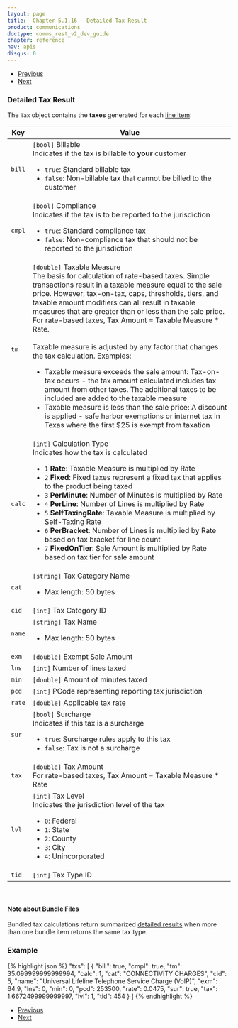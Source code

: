 ```yaml
---
layout: page
title:  Chapter 5.1.16 - Detailed Tax Result
product: communications
doctype: comms_rest_v2_dev_guide
chapter: reference
nav: apis
disqus: 0
---
```


<ul class="pager">
  <li class="previous"><a href="/communications/dev-guide_rest_v2/reference/line-item-result/"><i class="glyphicon glyphicon-chevron-left"></i>Previous</a></li>
  <li class="next"><a href="/communications/dev-guide_rest_v2/reference/summarized-tax-result/">Next<i class="glyphicon glyphicon-chevron-right"></i></a></li>
</ul>

<h3>Detailed Tax Result</h3>

The <code>Tax</code> object contains the <b>taxes</b> generated for each <a class="dev-guide-link" href="/communications/dev-guide_rest_v2/reference/line-item/">line item</a>:

<div class="mobile-table">
  <table class="styled-table">
    <thead>
      <tr>
        <th>Key</th>
        <th>Value</th>
      </tr>
    </thead>
    <tbody>
      <tr>
            <td><code>bill</code></td>
            <td><code>[bool]</code> Billable
            <br/>
            Indicates if the tax is billable to <b>your</b> customer
            <ul class="dev-guide-list">
                <li><code>true</code>: Standard billable tax</li>
                <li><code>false</code>: Non-billable tax that cannot be billed to the customer</li>
            </ul>
            </td>
        </tr>
        <tr>
            <td><code>cmpl</code></td>
            <td><code>[bool]</code> Compliance
            <br/>
            Indicates if the tax is to be reported to the jurisdiction
            <ul class="dev-guide-list">
                <li><code>true</code>: Standard compliance tax</li>
                <li><code>false</code>: Non-compliance tax that should not be reported to the jurisdiction</li>
            </ul>
            </td>
        </tr>
        <tr>
            <td><code>tm</code></td>
            <td><code>[double]</code> Taxable Measure
            <br/>
            The basis for calculation of rate-based taxes.  Simple transactions result in a taxable measure equal to the sale price.  However, tax-on-tax, caps, thresholds, tiers, and taxable amount modifiers can all result in taxable measures that are greater than or less than the sale price.  For rate-based taxes, Tax Amount = Taxable Measure * Rate.
            <br/><br/>
            Taxable measure is adjusted by any factor that changes the tax calculation.  Examples:
            <ul class="dev-guide-list">
                <li>Taxable measure exceeds the sale amount: Tax-on-tax occurs - the tax amount calculated includes tax amount from other taxes.  The additional taxes to be included are added to the taxable measure</li>
                <li>Taxable measure is less than the sale price: A discount is applied - safe harbor exemptions or internet tax in Texas where the first $25 is exempt from taxation</li>
            </ul>
            </td>
        </tr>
        <tr>
            <td><code>calc</code></td>
            <td><code>[int]</code> Calculation Type
            <br/>
            Indicates how the tax is calculated
            <ul class="dev-guide-list">
                <li><code>1</code> <b>Rate</b>: Taxable Measure is multiplied by Rate</li>
                <li><code>2</code> <b>Fixed</b>: Fixed taxes represent a fixed tax that applies to the product being taxed</li>
                <li><code>3</code> <b>PerMinute</b>: Number of Minutes is multiplied by Rate</li>
                <li><code>4</code> <b>PerLine</b>: Number of Lines is multiplied by Rate</li>
                <li><code>5</code> <b>SelfTaxingRate</b>: Taxable Measure is multiplied by Self-Taxing Rate</li>
                <li><code>6</code> <b>PerBracket</b>: Number of Lines is multiplied by Rate based on tax bracket for line count</li>
                <li><code>7</code> <b>FixedOnTier</b>: Sale Amount is multiplied by Rate based on tax tier for sale amount</li>
            </ul>
            </td>
        </tr>
        <tr>
            <td><code>cat</code></td>
            <td><code>[string]</code> Tax Category Name 
            <ul class="dev-guide-list">
              <li>Max length: 50 bytes</li>
            </ul>
            </td>
        </tr>
        <tr>
            <td><code>cid</code></td>
            <td><code>[int]</code> Tax Category ID</td>
        </tr>
        <tr>
            <td><code>name</code></td>
            <td><code>[string]</code> Tax Name 
            <ul class="dev-guide-list">
              <li>Max length: 50 bytes</li>
            </ul>
            </td>
        </tr>
        <tr>
            <td><code>exm</code></td>
            <td><code>[double]</code> Exempt Sale Amount</td>
        </tr>
        <tr>
            <td><code>lns</code></td>
            <td><code>[int]</code> Number of lines taxed</td>
        </tr>
        <tr>
            <td><code>min</code></td>
            <td><code>[double]</code> Amount of minutes taxed</td>
        </tr>
        <tr>
            <td><code>pcd</code></td>
            <td><code>[int]</code> PCode representing reporting tax jurisdiction</td>
        </tr>
        <tr>
            <td><code>rate</code></td>
            <td><code>[double]</code> Applicable tax rate</td>
        </tr>
        <tr>
            <td><code>sur</code></td>
            <td><code>[bool]</code> Surcharge
            <br/>
            Indicates if this tax is a surcharge
            <ul class="dev-guide-list">
                <li><code>true</code>: Surcharge rules apply to this tax</li>
                <li><code>false</code>: Tax is not a surcharge</li>
            </ul>
            </td>
        </tr>
        <tr>
            <td><code>tax</code></td>
            <td><code>[double]</code> Tax Amount
            <br/>
            For rate-based taxes, Tax Amount = Taxable Measure * Rate</td>
        </tr>
        <tr>
            <td><code>lvl</code></td>
            <td><code>[int]</code> Tax Level
            <br/>
            Indicates the jurisdiction level of the tax
            <ul class="dev-guide-list">
                <li><code>0</code>: Federal</li>
                <li><code>1</code>: State</li>
                <li><code>2</code>: County</li>
                <li><code>3</code>: City</li>
                <li><code>4</code>: Unincorporated</li>
            </ul>
            </td>
        </tr>
        <tr>
            <td><code>tid</code></td>
            <td><code>[int]</code> Tax Type ID</td>
        </tr>
    </tbody>
  </table>
</div>
<br>

<h4>Note about Bundle Files</h4>
Bundled tax calculations return summarized <a class="dev-guide-link" href="/communications/dev-guide_rest_v2/reference/detailed-tax-result">detailed results</a> when more than one bundle item returns the same tax type.

<h3>Example</h3>

{% highlight json %}
"txs": [
  {
    "bill": true,
    "cmpl": true,
    "tm": 35.099999999999994,
    "calc": 1,
    "cat": "CONNECTIVITY CHARGES",
    "cid": 5,
    "name": "Universal Lifeline Telephone Service Charge (VoIP)",
    "exm": 64.9,
    "lns": 0,
    "min": 0,
    "pcd": 253500,
    "rate": 0.0475,
    "sur": true,
    "tax": 1.6672499999999997,
    "lvl": 1,
    "tid": 454
  }
]
{% endhighlight %}

<ul class="pager">
  <li class="previous"><a href="/communications/dev-guide_rest_v2/reference/line-item-result/"><i class="glyphicon glyphicon-chevron-left"></i>Previous</a></li>
  <li class="next"><a href="/communications/dev-guide_rest_v2/reference/summarized-tax-result/">Next<i class="glyphicon glyphicon-chevron-right"></i></a></li>
</ul>